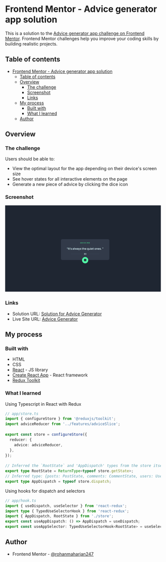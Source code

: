 # Frontend Mentor - Advice generator app solution

This is a solution to the [Advice generator app challenge on Frontend Mentor](https://www.frontendmentor.io/challenges/advice-generator-app-QdUG-13db). Frontend Mentor challenges help you improve your coding skills by building realistic projects.

## Table of contents

- [Frontend Mentor - Advice generator app solution](#frontend-mentor---advice-generator-app-solution)
  - [Table of contents](#table-of-contents)
  - [Overview](#overview)
    - [The challenge](#the-challenge)
    - [Screenshot](#screenshot)
    - [Links](#links)
  - [My process](#my-process)
    - [Built with](#built-with)
    - [What I learned](#what-i-learned)
  - [Author](#author)

## Overview

### The challenge

Users should be able to:

- View the optimal layout for the app depending on their device's screen size
- See hover states for all interactive elements on the page
- Generate a new piece of advice by clicking the dice icon

### Screenshot

![](./public/Website.png)

### Links

- Solution URL: [Solution for Advice Generator](https://www.frontendmentor.io/solutions/advice-generator-with-reactreduxtoolkit-5SXzCz_WYj)
- Live Site URL: [Advice Generator](https://advice-generator-psi-smoky.vercel.app/)

## My process

### Built with

- HTML
- CSS
- [React](https://reactjs.org/) - JS library
- [Create React App](https://nextjs.org/) - React framework
- [Redux Toolkit](https://redux-toolkit.js.org/introduction/getting-started)

### What I learned

Using Typescript in React with Redux

```Typescript
// app/store.ts
import { configureStore } from '@reduxjs/toolkit';
import adviceReducer from '../features/adviceSlice';

export const store = configureStore({
  reducer: {
    advice: adviceReducer,
  },
});

// Inferred the `RootState` and 'AppDispatch' types from the store itself
export type RootState = ReturnType<typeof store.getState>;
// Inferred type: {posts: PostState, comments: CommentState, users: UserState}
export type AppDispatch = typeof store.dispatch;
```

Using hooks for dispatch and selectors

```Typescript
// app/hook.ts
import { useDispatch, useSelector } from 'react-redux';
import type { TypedUseSelectorHook } from 'react-redux';
import { AppDispatch, RootState } from './store';
export const useAppDispatch: () => AppDispatch = useDispatch;
export const useAppSelector: TypedUseSelectorHook<RootState> = useSelector;

```

## Author

- Frontend Mentor - [@rohanmaharjan247](https://www.frontendmentor.io/profile/rohanmaharjan247)
